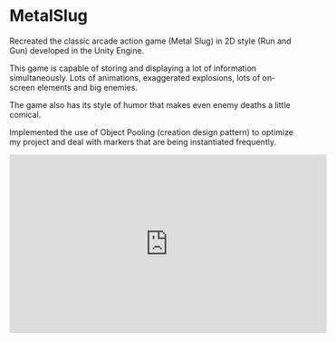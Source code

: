 # MetalSlug

Recreated the classic arcade action game (Metal Slug) in 2D style (Run and Gun) developed in the Unity Engine.

This game is capable of storing and displaying a lot of information simultaneously. Lots of animations, exaggerated explosions, lots of on-screen elements and big enemies.

The game also has its style of humor that makes even enemy deaths a little comical.

Implemented the use of Object Pooling (creation design pattern) to optimize my project and deal with markers that are being instantiated frequently.

<iframe width="560" height="315" src="https://www.youtube.com/embed/h8MQYopqbPw?si=R7mM1E51fj3sDQRY" title="YouTube video player" frameborder="0" allow="accelerometer; autoplay; clipboard-write; encrypted-media; gyroscope; picture-in-picture; web-share" referrerpolicy="strict-origin-when-cross-origin" allowfullscreen></iframe>

 
 
 
   
 
 
